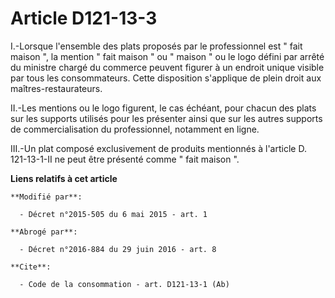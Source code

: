 # Article D121-13-3

I.-Lorsque l'ensemble des plats proposés par le professionnel est " fait maison ", la mention " fait maison " ou " maison "
ou le logo défini par arrêté du ministre chargé du commerce peuvent figurer à un endroit unique visible par tous les
consommateurs. Cette disposition s'applique de plein droit aux maîtres-restaurateurs. 

II.-Les mentions ou le logo figurent, le cas échéant, pour chacun des plats sur les supports utilisés pour les présenter
ainsi que sur les autres supports de commercialisation du professionnel, notamment en ligne. 

III.-Un plat composé exclusivement de produits mentionnés à l'article D. 121-13-1-II ne peut être présenté comme " fait
maison ".

**Liens relatifs à cet article**

	**Modifié par**:

	  - Décret n°2015-505 du 6 mai 2015 - art. 1

	**Abrogé par**:

	  - Décret n°2016-884 du 29 juin 2016 - art. 8

	**Cite**:

	  - Code de la consommation - art. D121-13-1 (Ab)

